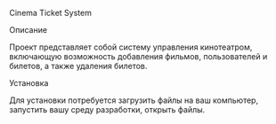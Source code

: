 Cinema Ticket System

Описание

Проект представляет собой систему управления кинотеатром, включающую возможность добавления фильмов, пользователей и билетов, а также удаления билетов.

Установка

Для установки потребуется загрузить файлы на ваш компьютер, запустить вашу среду разработки, открыть файлы.
